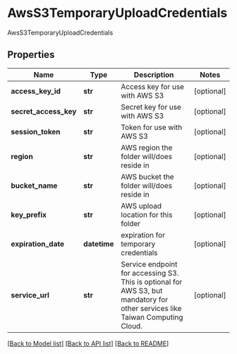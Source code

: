 # AwsS3TemporaryUploadCredentials

AwsS3TemporaryUploadCredentials

## Properties
Name | Type | Description | Notes
------------ | ------------- | ------------- | -------------
**access_key_id** | **str** | Access key for use with AWS S3 | [optional] 
**secret_access_key** | **str** | Secret key for use with AWS S3 | [optional] 
**session_token** | **str** | Token for use with AWS S3 | [optional] 
**region** | **str** | AWS region the folder will/does reside in | [optional] 
**bucket_name** | **str** | AWS bucket the folder will/does reside in | [optional] 
**key_prefix** | **str** | AWS upload location for this folder | [optional] 
**expiration_date** | **datetime** | expiration for temporary credentials | [optional] 
**service_url** | **str** | Service endpoint for accessing S3.  This is optional for AWS S3, but mandatory for other services like Taiwan Computing Cloud. | [optional] 

[[Back to Model list]](../README.md#documentation-for-models) [[Back to API list]](../README.md#documentation-for-api-endpoints) [[Back to README]](../README.md)


